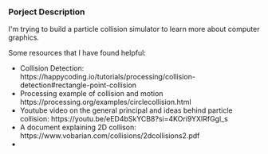 ### Porject Description
I'm trying to build a particle collision simulator to learn more about computer graphics. 

Some resources that I have found helpful:
<ul>
  <li>Collision Detection: https://happycoding.io/tutorials/processing/collision-detection#rectangle-point-collision</li>
  <li>Processing example of collision and motion https://processing.org/examples/circlecollision.html</li>
  <li>Youtube video on the general principal and ideas behind particle collision: https://youtu.be/eED4bSkYCB8?si=4KOri9YXIRfGgl_s</li>
	<li>A document explaining 2D collison: https://www.vobarian.com/collisions/2dcollisions2.pdf<li>
</ul>




